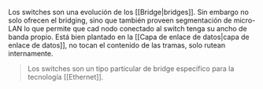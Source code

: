 Los switches son una evolución de los [[Bridge|bridges]]. Sin embargo no solo ofrecen el bridging, sino que también proveen segmentación de micro-LAN lo que permite que cad nodo conectado al switch tenga su ancho de banda propio. Está bien plantado en la [[Capa de enlace de datos|capa de enlace de datos]], no tocan el contenido de las tramas, solo rutean internamente.

> Los switches son un tipo particular de bridge específico para la tecnología [[Ethernet]].